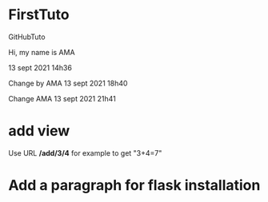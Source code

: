 # FirstTuto
GitHubTuto

Hi, my name is AMA

13 sept 2021
14h36


Change by AMA
13 sept 2021
18h40

Change AMA
13 sept 2021
21h41


# add view

Use URL **/add/3/4** for example to get "3+4=7"

# Add a paragraph for flask installation
